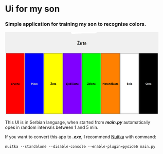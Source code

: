 # Ui for my son

### Simple application for training my son to recognise colors.

![UI pic](/Utils/Pictures/UI%20sample.png)

This UI is in Serbian language, when started from ***main.py*** automatically opes in random intervals between 1 and 5 min.

If you want to convert this app to ***.exe***, I recommend [Nuitka](https://nuitka.net/) with command:

`nuitka --standalone --disable-console --enable-plugin=pyside6 main.py`
